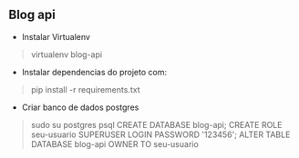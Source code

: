## Blog api

- Instalar Virtualenv

> virtualenv blog-api

- Instalar dependencias do projeto com:

> pip install -r requirements.txt

- Criar banco de dados postgres
> sudo su postgres
> psql
> CREATE DATABASE blog-api;
> CREATE ROLE seu-usuario SUPERUSER LOGIN PASSWORD '123456';
> ALTER TABLE DATABASE blog-api OWNER TO seu-usuario
